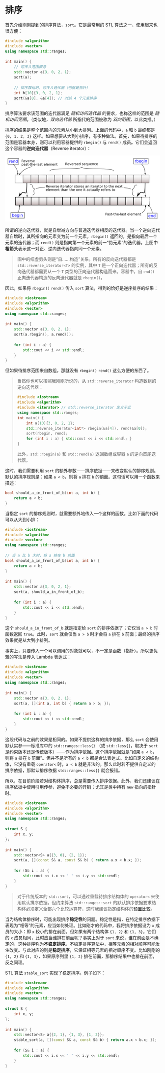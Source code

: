 # 排序

首先介绍刚刚提到的排序算法，`sort`。它是最常用的 STL 算法之一，使用起来也很方便：

```cpp codemo(show)
#include <algorithm>
#include <vector>
using namespace std::ranges;

int main() {
    // 可传入范围概念
    std::vector a{3, 0, 2, 1};
    sort(a);

    // 排序数组时，可传入迭代器（也就是指针）
    int b[10]{3, 0, 2, 1};
    sort(&a[0], &a[4]); // 对前 4 个元素排序
}
```
排序算法要求该范围的迭代器满足 *随机访问迭代器* 的要求，也称这样的范围是 *随机访问范围*。（类似地，*双向迭代器* 所指代的范围被称为 *双向范围*，以此类推。）

排序的结果是整个范围内的元素从小到大排列。上面的代码中，`a` 和 `b` 最终都是 `{0, 1, 2, 3}` 这样。如果想要从大到小排序，有多种做法。首先，如果待排序的范围是容器本身，则可以利用容器提供的 `rbegin()` 与 `rend()` 成员。它们会返回这个容器的**逆向迭代器**（Reverse iterator）：

<img src="/assets/range-rbegin-rend.svg" alt="逆向迭代器">

所谓的逆向迭代器，就是自增减方向与普通迭代器相反的迭代器。当一个逆向迭代器自增时，其所指向的元素变为前一个元素。`rbegin()` 返回的，是指向最后一个元素的迭代器；而 `rend()` 则是指向第一个元素的前一“伪元素”的迭代器。上图中**粗箭头**表示这一对正、逆向迭代器指向同一个元素。

> 图中的细虚剪头则是“自……构造”关系。所有的反向迭代器都是 `std::reverse_iterator<T>` 的实例，其中 `T` 是一个正向迭代器；所有的反向迭代器都需要从一个 `T` 类型的正向迭代器构造而来。容器中，自 `end()` 正向迭代器构造的反向迭代器就是 `rbegin()`。

因此，如果将 `rbegin()` `rend()` 传入 `sort` 算法，得到的恰好是逆序排序的结果：

```cpp codemo(show)
#include <iostream>
#include <algorithm>
#include <vector>
using namespace std::ranges;

int main() {
    std::vector a{3, 0, 2, 1};
    sort(a.rbegin(), a.rend());

    for (int i : a) {
        std::cout << i << std::endl;
    }
}
```

但如果待排序范围来自数组，那就没有 `rbegin()` `rend()` 这么方便的东西了。

> 当然你也可以按照我刚刚所说的，从 `std::reverse_iterator` 构造数组的逆向迭代器：
> ```cpp codemo(show)
> #include <iostream>
> #include <algorithm>
> #include <iterator> // std::reverse_iterator 定义于此
> using namespace std::ranges;
> int main() {
>     int a[10]{3, 0, 2, 1};
>     std::reverse_iterator<int*> rbegin(&a[4]), rend(&a[0]);
>     sort(rbegin, rend);
>     for (int i : a) { std::cout << i << std::endl; }
> }
> ```
> 此外，`std::rbegin(a)` 和 `std::rend(a)` 返回数组或容器 `a` 的逆向首尾迭代器。

这时，我们需要利用 `sort` 的额外参数——排序依据——来改变默认的排序规则。默认的排序规则是：如果 `a < b`，则将 `a` 排在 `b` 的前面。这句话可以用一个函数来描述：

```cpp
bool should_a_in_front_of_b(int a, int b) {
    return a < b;
}
```

当指定 `sort` 的排序规则时，就需要额外地传入一个这样的函数。比如下面的代码可以从大到小排：

```cpp codemo(show)
#include <iostream>
#include <algorithm>
#include <vector>
using namespace std::ranges;

// 当 a 比 b 大时，将 a 排在 b 前面
bool should_a_in_front_of_b(int a, int b) {
    return a > b;
}

int main() {
    std::vector a{3, 0, 2, 1};
    sort(a, should_a_in_front_of_b);

    for (int i : a) {
        std::cout << i << std::endl;
    }
}
```

这个 `should_a_in_front_of_b` 就是指定给 `sort` 的排序依据了；它仅当 `a > b` 时函数返回 `true`。此时，`sort` 就会仅当 `a > b` 时才会将 `a` 排在 `b` 前面；最终的排序效果就是从大到小排列。

事实上，只要传入一个可以调用的对象就可以，不一定是函数（指针）。所以更优雅的写法是传入 Lambda 表达式：

```cpp codemo(show)
#include <iostream>
#include <algorithm>
#include <vector>
using namespace std::ranges;

int main() {
    std::vector a{3, 0, 2, 1};
    sort(a, [](int a, int b) { return a > b; });

    for (int i : a) {
        std::cout << i << std::endl;
    }
}
```

这段代码与之前的效果是相同的。如果不提供这样的排序依据，那么 `sort` 会使用默认实参——标准库中的 `std::ranges::less{}` （或 `std::less{}`，取决于 `sort` 是约束版本还是传统版本）——作为排序依据。这个排序依据就是“如果 `a < b`，则将 `a` 排在 `b` 前面”。但并不是所有的 `a < b` 都是合法表达式。比如自定义的结构体，它没有重载 `operator<` 时，`a < b` 就是非法的。那么此时若不提供自定义的排序依据，那默认排序依据 `std::ranges::less{}` 就会报错。

所以，在目前阶段若对结构体排序，总是需要传入排序依据。此外，我们还建议在排序依据中使用引用传参，避免不必要的开销；尤其是类中持有 `new` 指向的指针时。

```cpp codemo(show)
#include <iostream>
#include <algorithm>
#include <vector>
using namespace std::ranges;

struct S {
    int x, y;
};

int main() {
    std::vector<S> a{{3, 0}, {2, 1}};
    sort(a, [](const S& a, const S& b) { return a.x < b.x; });

    for (S& i : a) {
        std::cout << i.x << ' ' << i.y << std::endl;
    }
}
```

> 对于传统版本的 `std::sort`，可以通过重载待排序结构体的 `operator<` 来使用默认排序依据。但约束算法 `std::ranges::sort` 的默认排序依据要求结构体必须定义全部六个比较运算符，这时我建议指定结构体的[预置比较](/ch11/stl_algorithms/defaulted_compare.md)。

当为结构体排序时，可能出现排序**稳定性**的问题。稳定性是指，在特定排序依据下表现为“相等”的元素，应当如何处理。比如刚才的代码中，我将排序依据设为 `x` 成员的大小：即 `x` 较小的排在前面。但如果有两个结构体 `{1, 2}` 和 `{1, 3}`，它们的 `x` 成员相同，此时应当谁排在前面呢？事实上对于 `sort` 来说，谁在前面是不确定的，这种排序称为**不稳定排序**。不稳定排序算法中，相等元素的相对顺序可能发生改变。与此对应的则是**稳定排序**，它保证相等元素的相对顺序不变。比如刚刚的 `{1, 2}` 和 `{1, 3}`，如果原序列里 `{1, 2}` 排在前面，那排序结果中也排在前面，反之同理。

STL 算法 `stable_sort` 实现了稳定排序。例子如下：

```cpp codemo(show)
#include <iostream>
#include <algorithm>
#include <vector>
using namespace std::ranges;

struct S {
    int x, y;
};

int main() {
    std::vector<S> a{{2, 1}, {1, 3}, {1, 2}};
    stable_sort(a, [](const S& a, const S& b) { return a.x < b.x; });

    for (S& i : a) {
        std::cout << i.x << ' ' << i.y << std::endl;
    }
}
```
